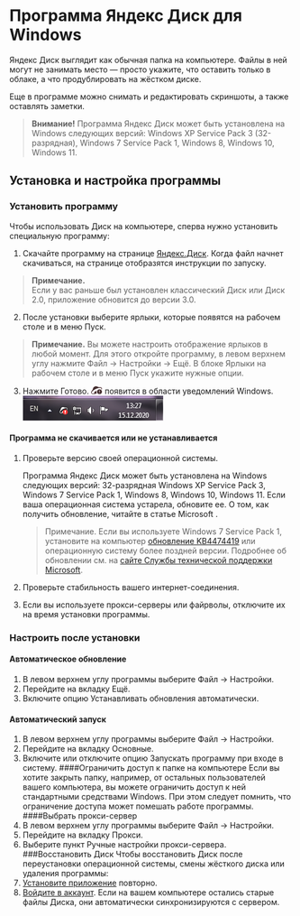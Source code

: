 # Программа Яндекс Диск для Windows
Яндекс Диск выглядит как обычная папка на компьютере. Файлы в ней могут не занимать место — просто укажите, что оставить только в облаке, а что продублировать на жёстком диске.

Еще в программе можно снимать и редактировать скриншоты, а также оставлять заметки.

>__Внимание!__ Программа Яндекс Диск может быть установлена на Windows следующих версий: Windows XP Service Pack 3 (32-разрядная), Windows 7 Service Pack 1, Windows 8, Windows 10, Windows 11.

## Установка и настройка программы
### Установить программу
Чтобы использовать Диск на компьютере, сперва нужно установить специальную программу:

1. Скачайте программу на странице [Яндекс.Диск](https://disk.yandex.ru/promo/download). Когда файл начнет скачиваться, на странице отобразятся инструкции по запуску.

>__Примечание.__<br>Если у вас раньше был установлен классический Диск или Диск 2.0, приложение обновится до версии 3.0.

2. После установки выберите ярлыки, которые появятся на рабочем столе и в меню Пуск.

>__Примечание.__ Вы можете настроить отображение ярлыков в любой момент. Для этого откройте программу, в левом верхнем углу нажмите Файл → Настройки → Ещё. В блоке Ярлыки на рабочем столе и в меню Пуск укажите нужные опции.

3. Нажмите Готово. ![Значок программы](./Logo%20disk.png)  появится в области уведомлений Windows.
![](./Logo%20disk%20on%20panel.png)

#### Программа не скачивается или не устанавливается

1. Проверьте версию своей операционной системы.

   Программа Яндекс Диск может быть установлена на Windows следующих версий: 32-разрядная Windows XP Service Pack 3, Windows 7 Service Pack 1, Windows 8, Windows 10, Windows 11. Если ваша операционная система устарела, обновите ее. О том, как получить обновление, читайте в статье Microsoft .

   >Примечание. Если вы используете Windows 7 Service Pack 1, установите на компьютер [обновление KB4474419](https://catalog.update.microsoft.com/search.aspx?q=kb4474419) или операционную систему более поздней версии. Подробнее об обновлении см. на [сайте Службы технической поддержки Microsoft](https://support.microsoft.com/ru-ru/topic/sha-2-code-signing-support-update-for-windows-server-2008-r2-windows-7-and-windows-server-2008-september-23-2019-84a8aad5-d8d9-2d5c-6d78-34f9aa5f8339).
2. Проверьте стабильность вашего интернет-соединения.

3. Если вы используете прокси-серверы или файрволы, отключите их на время установки программы.

### Настроить после установки
#### Автоматическое обновление
1. В левом верхнем углу программы выберите Файл → Настройки.
2. Перейдите на вкладку Ещё.
3. Включите опцию Устанавливать обновления автоматически.
#### Автоматический запуск
1. В левом верхнем углу программы выберите Файл → Настройки.
2. Перейдите на вкладку Основные.
3. Включите или отключите опцию Запускать программу при входе в систему.
####Ограничить доступ к папке на компьютере
Если вы хотите закрыть папку, например, от остальных пользователей вашего компьютера, вы можете ограничить доступ к ней стандартными средствами Windows. При этом следует помнить, что ограничение доступа может помешать работе программы.
####Выбрать прокси-сервер
1. В левом верхнем углу программы выберите Файл → Настройки.
2. Перейдите на вкладку Прокси.
3. Выберите пункт Ручные настройки прокси-сервера.
###Восстановить Диск
Чтобы восстановить Диск после переустановки операционной системы, смены жёсткого диска или удаления программы:
1. [Установите приложение](https://yandex.ru/support/disk-desktop-windows/installation.html#install) повторно.
2. [Войдите в аккаунт](https://yandex.ru/support/disk-desktop-windows/start.html#auth). Если на вашем компьютере остались старые файлы Диска, они автоматически синхронизируются с сервером.
